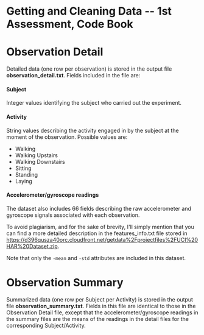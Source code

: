 Getting and Cleaning Data -- 1st Assessment, Code Book
=====================================

# Observation Detail

Detailed data (one row per observation) is stored in the output file **observation_detail.txt**.  Fields included in the file are:

#### Subject

Integer values identifying the subject who carried out the experiment.

#### Activity

String values describing the activity engaged in by the subject at the moment of the observation.  Possible values are: 

* Walking
* Walking Upstairs
* Walking Downstairs
* Sitting
* Standing
* Laying

#### Accelerometer/gyroscope readings

The dataset also includes 66 fields describing the raw accelerometer and gyroscope signals associated with each observation.

To avoid plagiarism, and for the sake of brevity, I'll simply mention that you can find a more detailed description in the features_info.txt file stored in https://d396qusza40orc.cloudfront.net/getdata%2Fprojectfiles%2FUCI%20HAR%20Dataset.zip.

Note that only the ```-mean``` and ```-std``` attributes are included in this dataset.

# Observation Summary

Summarized data (one row per Subject per Activity) is stored in the output file **observation_summary.txt**.  Fields in this file are identical to those in the Observation Detail file, except that the accelerometer/gyroscope readings in the summary files are the means of the readings in the detail files for the corresponding Subject/Activity.